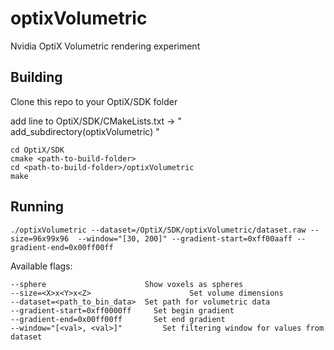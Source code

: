 # optixVolumetric
Nvidia OptiX Volumetric rendering experiment

Building
--------
Clone this repo to your OptiX/SDK folder

add line to OptiX/SDK/CMakeLists.txt -> " add_subdirectory(optixVolumetric) "

    cd OptiX/SDK 
    cmake <path-to-build-folder>
    cd <path-to-build-folder>/optixVolumetric 
    make
  
Running
-------

    ./optixVolumetric --dataset=/OptiX/SDK/optixVolumetric/dataset.raw --size=96x99x96  --window="[30, 200]" --gradient-start=0xff00aaff --gradient-end=0x00ff00ff

Available flags:

    --sphere                      Show voxels as spheres
    --size=<X>x<Y>x<Z>						Set volume dimensions 
    --dataset=<path_to_bin_data>  Set path for volumetric data
    --gradient-start=0xff0000ff 	Set begin gradient
    --gradient-end=0x00ff00ff 		Set end gradient
    --window="[<val>, <val>]"		  Set filtering window for values from dataset
